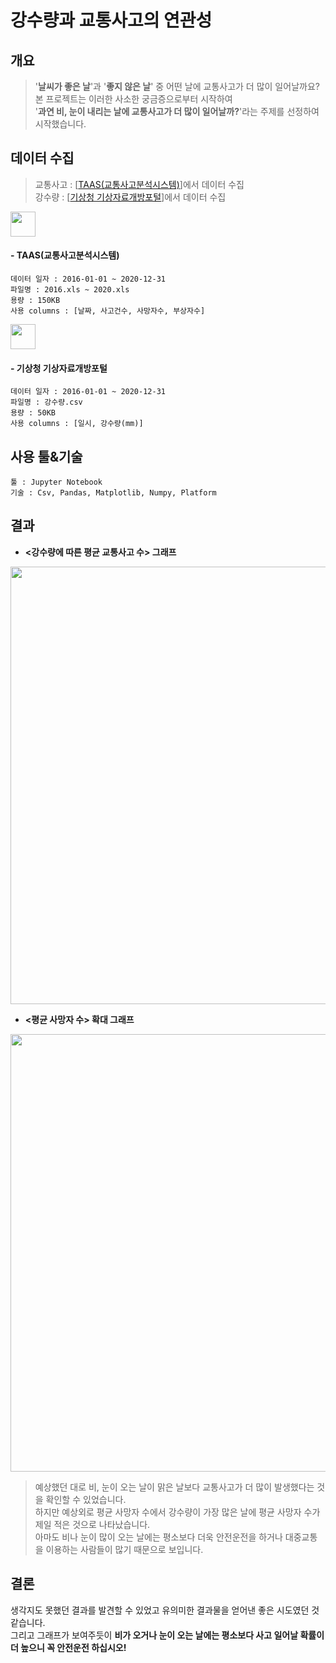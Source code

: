# 강수량과 교통사고의 연관성

## 개요

> '**날씨가 좋은 날**'과 '**좋지 않은 날**' 중 어떤 날에 교통사고가 더 많이 일어날까요?   
> 본 프로젝트는 이러한 사소한 궁금증으로부터 시작하여   
> '**과연 비, 눈이 내리는 날에 교통사고가 더 많이 일어날까?**'라는 주제를 선정하여 시작했습니다.

## 데이터 수집

> 교통사고 : [[TAAS(교통사고분석시스템)](http://taas.koroad.or.kr/sta/acs/exs/typical.do?menuId=WEB_KMP_OVT_UAS_PDS#)]에서 데이터 수집   
> 강수량 : [[기상청 기상자료개방포털](https://data.kma.go.kr/climate/RankState/selectRankStatisticsDivisionList.do?pgmNo=179)]에서 데이터 수집


<p align="left">
<img src="https://user-images.githubusercontent.com/83000975/151673753-a66fb1a9-53d2-4fe7-8123-d4231bbbf76f.png" weight=120 height=40>
</p>

#### - TAAS(교통사고분석시스템)
```
데이터 일자 : 2016-01-01 ~ 2020-12-31   
파일명 : 2016.xls ~ 2020.xls   
용량 : 150KB   
사용 columns : [날짜, 사고건수, 사망자수, 부상자수]
```

<p align="left">
<img src="https://user-images.githubusercontent.com/83000975/151673800-c6ce0b2f-4c04-4092-aac2-a006dab3c508.png" weight=120 height=40>
</p>

#### - 기상청 기상자료개방포털
```
데이터 일자 : 2016-01-01 ~ 2020-12-31   
파일명 : 강수량.csv   
용량 : 50KB   
사용 columns : [일시, 강수량(mm)]
```

## 사용 툴&기술
```
툴 : Jupyter Notebook
기술 : Csv, Pandas, Matplotlib, Numpy, Platform
```

## 결과
- **<강수량에 따른 평균 교통사고 수> 그래프**
<p align="left">
<img src="https://user-images.githubusercontent.com/83000975/151675386-9968d6ae-822b-41d6-bc4e-7fe1dbf74a94.jpg" weight=700 height=700>
</p>

- **<평균 사망자 수> 확대 그래프**
<p align="left">
<img src="https://user-images.githubusercontent.com/83000975/151675399-b629d444-40c7-4841-9e16-649769c2a874.png" weight=700 height=700>
</p>

> 예상했던 대로 비, 눈이 오는 날이 맑은 날보다 교통사고가 더 많이 발생했다는 것을 확인할 수 있었습니다.   
> 하지만 예상외로 평균 사망자 수에서 강수량이 가장 많은 날에 평균 사망자 수가 제일 적은 것으로 나타났습니다.   
> 아마도 비나 눈이 많이 오는 날에는 평소보다 더욱 안전운전을 하거나 대중교통을 이용하는 사람들이 많기 때문으로 보입니다.

## 결론
생각지도 못했던 결과를 발견할 수 있었고 유의미한 결과물을 얻어낸 좋은 시도였던 것 같습니다.   
그리고 그래프가 보여주듯이 **비가 오거나 눈이 오는 날에는 평소보다 사고 일어날 확률이 더 높으니 꼭 안전운전 하십시오!**
